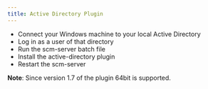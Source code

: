 ```yaml
---
title: Active Directory Plugin
---
```


- Connect your Windows machine to your local Active Directory
- Log in as a user of that directory
- Run the scm-server batch file
- Install the active-directory plugin
- Restart the scm-server

**Note**: Since version 1.7 of the plugin 64bit is supported.
